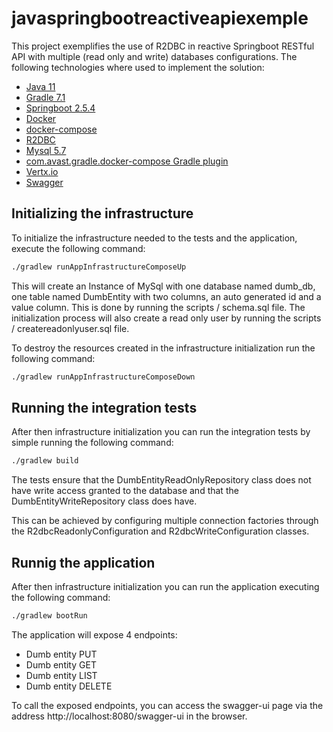 # javaspringbootreactiveapiexemple
This project exemplifies the use of R2DBC in reactive Springboot RESTful API with multiple (read only and write) databases configurations.
The following technologies where used to implement the solution:
- [Java 11](https://openjdk.java.net/projects/jdk/11/)
- [Gradle 7.1](https://docs.gradle.org/7.1/)
- [Springboot 2.5.4](https://docs.spring.io/spring-boot/docs/2.5.4/reference/html/)
- [Docker](https://www.docker.com/)
- [docker-compose](https://docs.docker.com/compose/)
- [R2DBC](https://r2dbc.io/)
- [Mysql 5.7](https://dev.mysql.com/downloads/mysql/5.7.html)
- [com.avast.gradle.docker-compose Gradle plugin](https://github.com/avast/gradle-docker-compose-plugin)
- [Vertx.io](https://vertx.io/)
- [Swagger](https://swagger.io/)

## Initializing the infrastructure

To initialize the infrastructure needed to the tests and the application, execute the following command:
```bash
./gradlew runAppInfrastructureComposeUp
```
This will create an Instance of MySql with one database named dumb_db, one table named DumbEntity with two columns, an auto generated id and a value column. This is done by running the scripts / schema.sql file.
The initialization process will also create a read only user by running the scripts / createreadonlyuser.sql file.


To destroy the resources created in the infrastructure initialization run the following command:
```bash
./gradlew runAppInfrastructureComposeDown
```

## Running the integration tests
After then infrastructure initialization you can run the integration tests by simple running the following command:
```bash
./gradlew build
```

The tests ensure that the DumbEntityReadOnlyRepository class does not have write access granted to the database and that the DumbEntityWriteRepository class does have.

This can be achieved by configuring multiple connection factories through the R2dbcReadonlyConfiguration and R2dbcWriteConfiguration classes.


## Runnig the application
After then infrastructure initialization you can run the application executing the following command:
```bash
./gradlew bootRun
```

The application will expose 4 endpoints:
- Dumb entity PUT
- Dumb entity GET
- Dumb entity LIST
- Dumb entity DELETE

To call the exposed endpoints, you can access the swagger-ui page via the address http://localhost:8080/swagger-ui in the browser.

